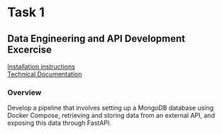 # Task 1
## Data Engineering and API Development Excercise

[Installation instructions](docs/install.md)  
[Technical Documentation](docs/documentation.md)  

### Overview
Develop a pipeline that involves setting up a MongoDB database using Docker Compose, retrieving and storing data from an external API, and exposing this data through FastAPI.
